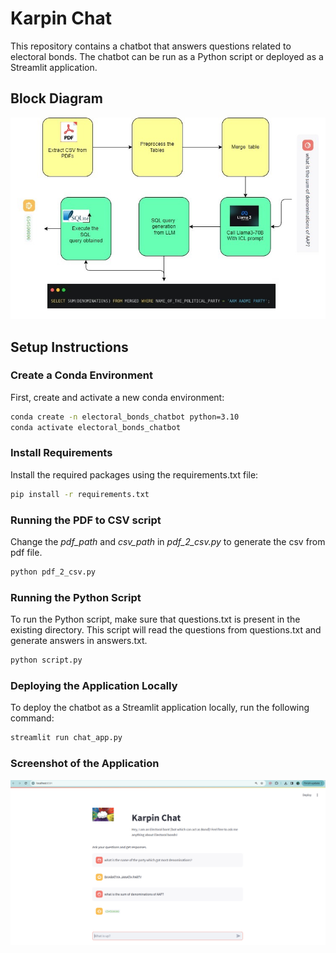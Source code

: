 # Karpin Chat

This repository contains a chatbot that answers questions related to electoral bonds. The chatbot can be run as a Python script or deployed as a Streamlit application.

## Block Diagram

![Block diagram of the Chat Application](block_diagram.jpeg)

## Setup Instructions

### Create a Conda Environment

First, create and activate a new conda environment:

```bash
conda create -n electoral_bonds_chatbot python=3.10
conda activate electoral_bonds_chatbot
```

### Install Requirements

Install the required packages using the requirements.txt file:

```bash
pip install -r requirements.txt
```

### Running the PDF to CSV script

Change the _pdf_path_ and _csv_path_ in *pdf_2_csv.py* to generate the csv from pdf file.

```bash
python pdf_2_csv.py
```

### Running the Python Script

To run the Python script, make sure that questions.txt is present in the existing directory. This script will read the questions from questions.txt and generate answers in answers.txt.

```bash
python script.py
```

### Deploying the Application Locally

To deploy the chatbot as a Streamlit application locally, run the following command:

```bash
streamlit run chat_app.py
```

### Screenshot of the Application

![Screenshot of the Chat Application](screenshot.png)